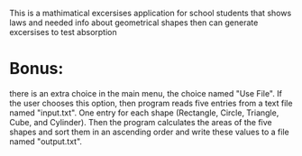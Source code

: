 This is a mathimatical excersises application for school students
that shows laws and needed info about geometrical shapes then can generate excersises to test absorption

# Bonus:
there is an extra choice in the main menu, the  choice named "Use File".
If the user chooses this option, then program reads five entries from a text file named "input.txt".
One entry for each shape (Rectangle, Circle, Triangle, Cube, and Cylinder).
Then the program calculates the areas of the five shapes
and sort them in an ascending order and write these values to a file named "output.txt".
